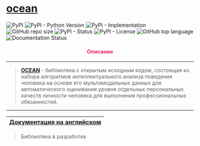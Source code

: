 # [ocean](https://github.com/DmitryRyumin/ocean/blob/main/README_RU.md)

![PyPI](https://img.shields.io/pypi/v/ocean)
![PyPI - Python Version](https://img.shields.io/pypi/pyversions/ocean)
![PyPI - Implementation](https://img.shields.io/pypi/implementation/ocean)
![GitHub repo size](https://img.shields.io/github/repo-size/dmitryryumin/ocean)
![PyPI - Status](https://img.shields.io/pypi/status/ocean)
![PyPI - License](https://img.shields.io/pypi/l/ocean)
![GitHub top language](https://img.shields.io/github/languages/top/dmitryryumin/ocean)
![Documentation Status](https://readthedocs.org/projects/ocean/badge/?version=latest)

<h4 align="center"><span style="color:#EC256F;">Описание</span></h4>

---

>  **[OCEAN](https://github.com/DmitryRyumin/ocean/blob/main/README_RU.md)** - библиотека с открытым исходным кодом, состоящая из набора алгоритмов интеллектуального анализа поведения человека на основе его мультимодальных данных для автоматического оценивания уровня отдельных персональных качеств личности человека для выполнения профессиональных обязанностей.

---

| [Документация на английском](https://github.com/DmitryRyumin/ocean) |
|---------------------------------------------------------------------|

> Библиотека в разработке